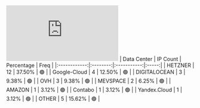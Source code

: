 ![Diagramm](https://github.com/obajay/StateSync-snapshots/blob/main/Projects/Odin/1/README.md)
| Data Center | IP Count | Percentage | Freq |
|:------------:|:--------:|:-----------:|:-----:|
| HETZNER | 12 | 37.50% | 🟢 |
| Google-Cloud | 4 | 12.50% | 🟢 |
| DIGITALOCEAN | 3 | 9.38% | 🟢 |
| OVH | 3 | 9.38% | 🟢 |
| MEVSPACE | 2 | 6.25% | 🟢 |
| AMAZON | 1 | 3.12% | 🟢 |
| Contabo | 1 | 3.12% | 🟢 |
| Yandex.Cloud | 1 | 3.12% | 🟢 |
| OTHER | 5 | 15.62% | 🟢 |